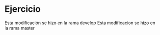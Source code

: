 # Ejercicio
Esta modificación se hizo en la rama develop
Esta modificacion se hizo en la rama master
